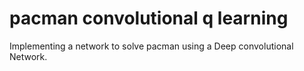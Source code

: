 # pacman convolutional q learning
 Implementing a network to solve pacman using a Deep convolutional Network.
